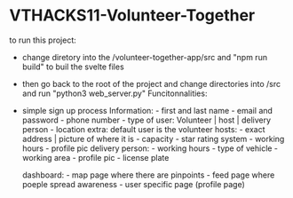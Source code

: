 # VTHACKS11-Volunteer-Together

to run this project:
- change diretory into the /volunteer-together-app/src and "npm run build" to buil the svelte files
- then go back to the root of the project and change directories into /src and run "python3 web_server.py"
Funcitonnalities:
- simple sign up process
    Information:
        - first and last name
        - email and password
        - phone number
        - type of user: Volunteer | host | delivery person
        - location
        extra: default user is the volunteer
            hosts:
                - exact address | picture of where it is
                - capacity
                - star rating system
                - working hours
                - profile pic
            delivery person:
                - working hours
                - type of vehicle
                - working area
                - profile pic
                - license plate

    dashboard:
        - map page where there are pinpoints
        - feed page where poeple spread awareness
        - user specific page (profile page)
    

    



 

